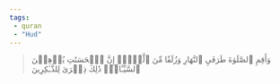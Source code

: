 ```yaml
---
tags: 
 - quran 
 - "Hud"
---
```


> وَأَقِمِ ٱلصَّلَوٰةَ طَرَفَيِ ٱلنَّهَارِ وَزُلَفٗا مِّنَ ٱلَّيۡلِۚ إِنَّ ٱلۡحَسَنَٰتِ يُذۡهِبۡنَ ٱلسَّيِّـَٔاتِۚ ذَٰلِكَ ذِكۡرَىٰ لِلذَّـٰكِرِينَ
